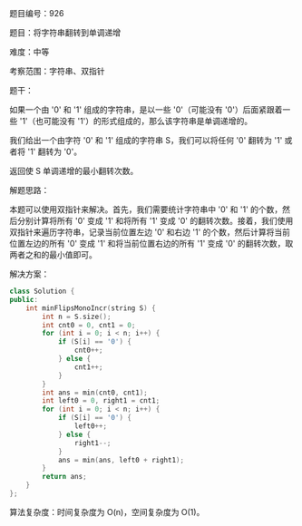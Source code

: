 题目编号：926

题目：将字符串翻转到单调递增

难度：中等

考察范围：字符串、双指针

题干：

如果一个由 '0' 和 '1' 组成的字符串，是以一些 '0'（可能没有 '0'）后面紧跟着一些 '1'（也可能没有 '1'）的形式组成的，那么该字符串是单调递增的。

我们给出一个由字符 '0' 和 '1' 组成的字符串 S，我们可以将任何 '0' 翻转为 '1' 或者将 '1' 翻转为 '0'。

返回使 S 单调递增的最小翻转次数。

解题思路：

本题可以使用双指针来解决。首先，我们需要统计字符串中 '0' 和 '1' 的个数，然后分别计算将所有 '0' 变成 '1' 和将所有 '1' 变成 '0' 的翻转次数。接着，我们使用双指针来遍历字符串，记录当前位置左边 '0' 和右边 '1' 的个数，然后计算将当前位置左边的所有 '0' 变成 '1' 和将当前位置右边的所有 '1' 变成 '0' 的翻转次数，取两者之和的最小值即可。

解决方案：

```cpp
class Solution {
public:
    int minFlipsMonoIncr(string S) {
        int n = S.size();
        int cnt0 = 0, cnt1 = 0;
        for (int i = 0; i < n; i++) {
            if (S[i] == '0') {
                cnt0++;
            } else {
                cnt1++;
            }
        }
        int ans = min(cnt0, cnt1);
        int left0 = 0, right1 = cnt1;
        for (int i = 0; i < n; i++) {
            if (S[i] == '0') {
                left0++;
            } else {
                right1--;
            }
            ans = min(ans, left0 + right1);
        }
        return ans;
    }
};
```

算法复杂度：时间复杂度为 O(n)，空间复杂度为 O(1)。